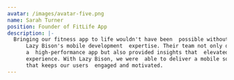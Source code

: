 ```yaml
---
avatar: /images/avatar-five.png
name: Sarah Turner
position: Founder of FitLife App
description: |-
  Bringing our fitness app to life wouldn't have been  possible without
      Lazy Bison's mobile development  expertise. Their team not only developed
      a  high-performance app but also provided insights that  elevated our user
      experience. With Lazy Bison, we were  able to deliver a mobile solution
      that keeps our users  engaged and motivated.
---
```

